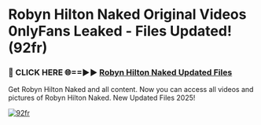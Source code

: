 # Robyn Hilton Naked Original Videos 0nlyFans Leaked - Files Updated! (92fr)

<h3>🔴 CLICK HERE 🌐==►► <a href="https://tinyurl.com/yckcrads" rel="nofollow">Robyn Hilton Naked Updated Files</a></h3>

Get Robyn Hilton Naked and all content. Now you can access all videos and pictures of Robyn Hilton Naked. New Updated Files 2025!

[![92fr](https://i.imgur.com/hpKpOFt.gif)](https://tinyurl.com/yckcrads)
